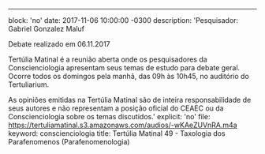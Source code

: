 ---
block: 'no'
date: 2017-11-06 10:00:00 -0300
description: 'Pesquisador: Gabriel Gonzalez Maluf

  Debate realizado em 06.11.2017


  Tertúlia Matinal é a reunião aberta onde os pesquisadores da Conscienciologia apresentam
  seus temas de estudo para debate geral. Ocorre todos os domingos pela manhã, das
  09h às 10h45, no auditório do Tertuliarium.


  As opiniões emitidas na Tertúlia Matinal são de inteira responsabilidade de seus
  autores e não representam a posição oficial do CEAEC ou da Conscienciologia sobre
  os temas discutidos.'
explicit: 'no'
file: https://tertuliamatinal.s3.amazonaws.com/audios/-wKAeZUVnRA.m4a
keyword: conscienciologia
title: Tertúlia Matinal 49 - Taxologia dos Parafenomenos (Parafenomenologia)
